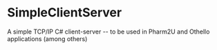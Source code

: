 # SimpleClientServer
A simple TCP/IP C# client-server -- to be used in Pharm2U and Othello applications (among others)
